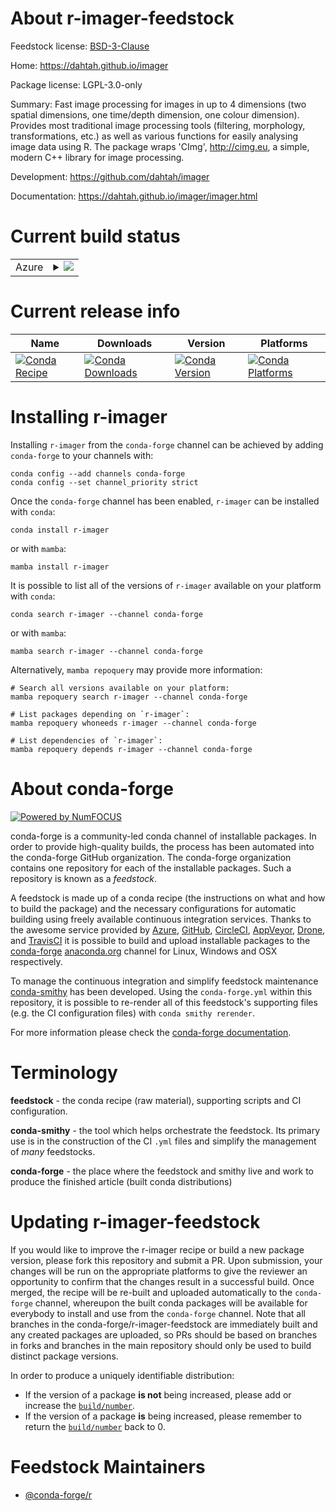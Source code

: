 About r-imager-feedstock
========================

Feedstock license: [BSD-3-Clause](https://github.com/conda-forge/r-imager-feedstock/blob/main/LICENSE.txt)

Home: https://dahtah.github.io/imager

Package license: LGPL-3.0-only

Summary: Fast image processing for images in up to 4 dimensions (two spatial dimensions, one time/depth dimension, one colour dimension). Provides most traditional image processing tools (filtering, morphology, transformations, etc.) as well as various functions for easily analysing image data using R. The package wraps 'CImg', <http://cimg.eu>, a simple, modern C++ library for image processing.

Development: https://github.com/dahtah/imager

Documentation: https://dahtah.github.io/imager/imager.html

Current build status
====================


<table>
    
  <tr>
    <td>Azure</td>
    <td>
      <details>
        <summary>
          <a href="https://dev.azure.com/conda-forge/feedstock-builds/_build/latest?definitionId=11136&branchName=main">
            <img src="https://dev.azure.com/conda-forge/feedstock-builds/_apis/build/status/r-imager-feedstock?branchName=main">
          </a>
        </summary>
        <table>
          <thead><tr><th>Variant</th><th>Status</th></tr></thead>
          <tbody><tr>
              <td>linux_64_r_base4.3</td>
              <td>
                <a href="https://dev.azure.com/conda-forge/feedstock-builds/_build/latest?definitionId=11136&branchName=main">
                  <img src="https://dev.azure.com/conda-forge/feedstock-builds/_apis/build/status/r-imager-feedstock?branchName=main&jobName=linux&configuration=linux%20linux_64_r_base4.3" alt="variant">
                </a>
              </td>
            </tr><tr>
              <td>linux_64_r_base4.4</td>
              <td>
                <a href="https://dev.azure.com/conda-forge/feedstock-builds/_build/latest?definitionId=11136&branchName=main">
                  <img src="https://dev.azure.com/conda-forge/feedstock-builds/_apis/build/status/r-imager-feedstock?branchName=main&jobName=linux&configuration=linux%20linux_64_r_base4.4" alt="variant">
                </a>
              </td>
            </tr>
          </tbody>
        </table>
      </details>
    </td>
  </tr>
</table>

Current release info
====================

| Name | Downloads | Version | Platforms |
| --- | --- | --- | --- |
| [![Conda Recipe](https://img.shields.io/badge/recipe-r--imager-green.svg)](https://anaconda.org/conda-forge/r-imager) | [![Conda Downloads](https://img.shields.io/conda/dn/conda-forge/r-imager.svg)](https://anaconda.org/conda-forge/r-imager) | [![Conda Version](https://img.shields.io/conda/vn/conda-forge/r-imager.svg)](https://anaconda.org/conda-forge/r-imager) | [![Conda Platforms](https://img.shields.io/conda/pn/conda-forge/r-imager.svg)](https://anaconda.org/conda-forge/r-imager) |

Installing r-imager
===================

Installing `r-imager` from the `conda-forge` channel can be achieved by adding `conda-forge` to your channels with:

```
conda config --add channels conda-forge
conda config --set channel_priority strict
```

Once the `conda-forge` channel has been enabled, `r-imager` can be installed with `conda`:

```
conda install r-imager
```

or with `mamba`:

```
mamba install r-imager
```

It is possible to list all of the versions of `r-imager` available on your platform with `conda`:

```
conda search r-imager --channel conda-forge
```

or with `mamba`:

```
mamba search r-imager --channel conda-forge
```

Alternatively, `mamba repoquery` may provide more information:

```
# Search all versions available on your platform:
mamba repoquery search r-imager --channel conda-forge

# List packages depending on `r-imager`:
mamba repoquery whoneeds r-imager --channel conda-forge

# List dependencies of `r-imager`:
mamba repoquery depends r-imager --channel conda-forge
```


About conda-forge
=================

[![Powered by
NumFOCUS](https://img.shields.io/badge/powered%20by-NumFOCUS-orange.svg?style=flat&colorA=E1523D&colorB=007D8A)](https://numfocus.org)

conda-forge is a community-led conda channel of installable packages.
In order to provide high-quality builds, the process has been automated into the
conda-forge GitHub organization. The conda-forge organization contains one repository
for each of the installable packages. Such a repository is known as a *feedstock*.

A feedstock is made up of a conda recipe (the instructions on what and how to build
the package) and the necessary configurations for automatic building using freely
available continuous integration services. Thanks to the awesome service provided by
[Azure](https://azure.microsoft.com/en-us/services/devops/), [GitHub](https://github.com/),
[CircleCI](https://circleci.com/), [AppVeyor](https://www.appveyor.com/),
[Drone](https://cloud.drone.io/welcome), and [TravisCI](https://travis-ci.com/)
it is possible to build and upload installable packages to the
[conda-forge](https://anaconda.org/conda-forge) [anaconda.org](https://anaconda.org/)
channel for Linux, Windows and OSX respectively.

To manage the continuous integration and simplify feedstock maintenance
[conda-smithy](https://github.com/conda-forge/conda-smithy) has been developed.
Using the ``conda-forge.yml`` within this repository, it is possible to re-render all of
this feedstock's supporting files (e.g. the CI configuration files) with ``conda smithy rerender``.

For more information please check the [conda-forge documentation](https://conda-forge.org/docs/).

Terminology
===========

**feedstock** - the conda recipe (raw material), supporting scripts and CI configuration.

**conda-smithy** - the tool which helps orchestrate the feedstock.
                   Its primary use is in the construction of the CI ``.yml`` files
                   and simplify the management of *many* feedstocks.

**conda-forge** - the place where the feedstock and smithy live and work to
                  produce the finished article (built conda distributions)


Updating r-imager-feedstock
===========================

If you would like to improve the r-imager recipe or build a new
package version, please fork this repository and submit a PR. Upon submission,
your changes will be run on the appropriate platforms to give the reviewer an
opportunity to confirm that the changes result in a successful build. Once
merged, the recipe will be re-built and uploaded automatically to the
`conda-forge` channel, whereupon the built conda packages will be available for
everybody to install and use from the `conda-forge` channel.
Note that all branches in the conda-forge/r-imager-feedstock are
immediately built and any created packages are uploaded, so PRs should be based
on branches in forks and branches in the main repository should only be used to
build distinct package versions.

In order to produce a uniquely identifiable distribution:
 * If the version of a package **is not** being increased, please add or increase
   the [``build/number``](https://docs.conda.io/projects/conda-build/en/latest/resources/define-metadata.html#build-number-and-string).
 * If the version of a package **is** being increased, please remember to return
   the [``build/number``](https://docs.conda.io/projects/conda-build/en/latest/resources/define-metadata.html#build-number-and-string)
   back to 0.

Feedstock Maintainers
=====================

* [@conda-forge/r](https://github.com/orgs/conda-forge/teams/r/)


